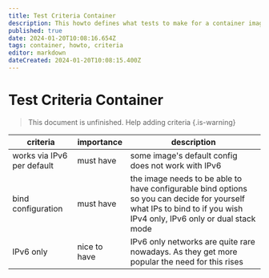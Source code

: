 ```yaml
---
title: Test Criteria Container
description: This howto defines what tests to make for a container image check
published: true
date: 2024-01-20T10:08:16.654Z
tags: container, howto, criteria
editor: markdown
dateCreated: 2024-01-20T10:08:15.400Z
---
```


# Test Criteria Container

> This document is unfinished. Help adding criteria
{.is-warning}

| criteria | importance | description |
| - | - | - |
| works via IPv6 per default | must have | some image's default config does not work with IPv6 |
| bind configuration | must have | the image needs to be able to have configurable bind options so you can decide for yourself what IPs to bind to if you wish IPv4 only, IPv6 only or dual stack mode |
| IPv6 only | nice to have | IPv6 only networks are quite rare nowadays. As they get more popular the need for this rises |